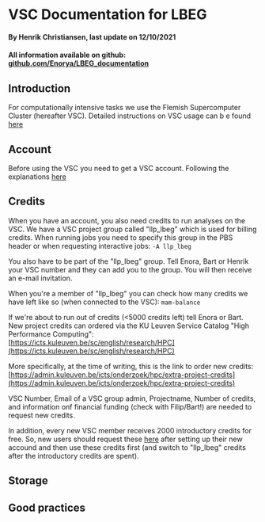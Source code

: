 # VSC Documentation for LBEG

#### By Henrik Christiansen, last update on 12/10/2021
#### All information available on github: [github.com/Enorya/LBEG_documentation](https://github.com/Enorya/LBEG_documentation/tree/main/vsc) 

## Introduction
For computationally intensive tasks we use the Flemish Supercomputer Cluster (hereafter VSC). Detailed instructions on VSC usage can b
e found [here](https://vlaams-supercomputing-centrum-vscdocumentation.readthedocs-hosted.com/en/latest/index.html)

## Account
Before using the VSC you need to get a VSC account. Following the explanations [here](https://vlaams-supercomputing-centrum-vscdocumentation.readthedocs-hosted.com/en/latest/access/getting_access.html#)

## Credits
When you have an account, you also need credits to run analyses on the VSC. We have a VSC project group called "llp_lbeg" which is used for billing credits. When running jobs you need to specify this group in the PBS header or when requesting interactive jobs: ```-A llp_lbeg```

You also have to be part of the "llp_lbeg" group. Tell Enora, Bart or Henrik your VSC number and they can add you to the group. You will then receive an e-mail invitation.

When you're a member of "llp_lbeg" you can check how many credits we have left like so (when connected to the VSC): ```mam-balance```

If we're about to run out of credits (<5000 credits left) tell Enora or Bart. New project credits can ordered via the KU Leuven Service Catalog "High Performance Computing": [https://icts.kuleuven.be/sc/english/research/HPC](https://icts.kuleuven.be/sc/english/research/HPC)

More specifically, at the time of writing, this is the link to order new credits: [https://admin.kuleuven.be/icts/onderzoek/hpc/extra-project-credits](https://admin.kuleuven.be/icts/onderzoek/hpc/extra-project-credits)

VSC Number, Email of a VSC group admin, Projectname, Number of credits, and information onf financial funding (check with Filip/Bart!) are needed to request new credits.

In addition, every new VSC member receives 2000 introductory credits for free. So, new users should request these [here](https://admin.kuleuven.be/icts/onderzoek/hpc/request-introduction-credits) after setting up their new accound and then use these credits first (and switch to "llp_lbeg" credits after the introductory credits are spent).



## Storage

## Good practices